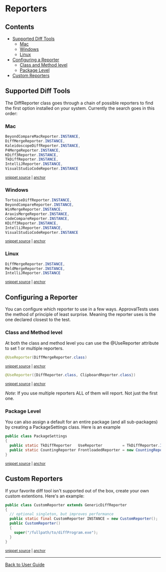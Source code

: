 <!--
GENERATED FILE - DO NOT EDIT
This file was generated by [MarkdownSnippets](https://github.com/SimonCropp/MarkdownSnippets).
Source File: /approvaltests/docs/mdsource/Reporters.source.md
To change this file edit the source file and then execute ./run_markdown_templates.sh.
-->

<a id="top"></a>

# Reporters

<!-- toc -->
## Contents

  * [Supported Diff Tools](#supported-diff-tools)
    * [Mac](#mac)
    * [Windows](#windows)
    * [Linux](#linux)
  * [Configuring a Reporter](#configuring-a-reporter)
    * [Class and Method level](#class-and-method-level)
    * [Package Level](#package-level)
  * [Custom Reporters](#custom-reporters)<!-- endtoc -->

## Supported Diff Tools

The DiffReporter class goes through a chain of possible reporters to find the first option installed on your system.
Currently the search goes in this order:

### Mac

<!-- snippet: mac_diff_reporters -->
<a id='snippet-mac_diff_reporters'/></a>
```java
BeyondCompareMacReporter.INSTANCE,
DiffMergeReporter.INSTANCE,
KaleidoscopeDiffReporter.INSTANCE,
P4MergeReporter.INSTANCE,
KDiff3Reporter.INSTANCE,
TkDiffReporter.INSTANCE,
IntelliJReporter.INSTANCE,
VisualStudioCodeReporter.INSTANCE
```
<sup><a href='/approvaltests/src/main/java/org/approvaltests/reporters/macosx/MacDiffReporter.java#L12-L21' title='File snippet `mac_diff_reporters` was extracted from'>snippet source</a> | <a href='#snippet-mac_diff_reporters' title='Navigate to start of snippet `mac_diff_reporters`'>anchor</a></sup>
<!-- endsnippet -->


### Windows

<!-- snippet: windows_diff_reporters -->
<a id='snippet-windows_diff_reporters'/></a>
```java
TortoiseDiffReporter.INSTANCE,
BeyondCompareReporter.INSTANCE,
WinMergeReporter.INSTANCE,
AraxisMergeReporter.INSTANCE,
CodeCompareReporter.INSTANCE,
KDiff3Reporter.INSTANCE,
IntelliJReporter.INSTANCE,
VisualStudioCodeReporter.INSTANCE
```
<sup><a href='/approvaltests/src/main/java/org/approvaltests/reporters/windows/WindowsDiffReporter.java#L12-L21' title='File snippet `windows_diff_reporters` was extracted from'>snippet source</a> | <a href='#snippet-windows_diff_reporters' title='Navigate to start of snippet `windows_diff_reporters`'>anchor</a></sup>
<!-- endsnippet -->

### Linux

<!-- snippet: linux_diff_reporters -->
<a id='snippet-linux_diff_reporters'/></a>
```java
DiffMergeReporter.INSTANCE, 
MeldMergeReporter.INSTANCE, 
IntelliJReporter.INSTANCE
```
<sup><a href='/approvaltests/src/main/java/org/approvaltests/reporters/linux/LinuxDiffReporter.java#L13-L17' title='File snippet `linux_diff_reporters` was extracted from'>snippet source</a> | <a href='#snippet-linux_diff_reporters' title='Navigate to start of snippet `linux_diff_reporters`'>anchor</a></sup>
<!-- endsnippet -->

## Configuring a Reporter

You can configure which reporter to use in a few ways. ApprovalTests uses the method of principle of least surprise. Meaning the reporter uses is the one declared closest to the test. 

### Class and Method level

At both the class and method level you can use the @UseReporter attribute to set 1 or multiple reporters.

<!-- snippet: use_reporter_single -->
<a id='snippet-use_reporter_single'/></a>
```java
@UseReporter(DiffMergeReporter.class)
```
<sup><a href='/approvaltests/src/test/java/org/approvaltests/reporters/tests/GenericDiffReporterTest.java#L27-L29' title='File snippet `use_reporter_single` was extracted from'>snippet source</a> | <a href='#snippet-use_reporter_single' title='Navigate to start of snippet `use_reporter_single`'>anchor</a></sup>
<!-- endsnippet -->

<!-- snippet: use_reporter_multiple -->
<a id='snippet-use_reporter_multiple'/></a>
```java
@UseReporter({DiffReporter.class, ClipboardReporter.class})
```
<sup><a href='/approvaltests/src/test/java/machine_specific_tests/approvaltests/tests/Samples.java#L11-L13' title='File snippet `use_reporter_multiple` was extracted from'>snippet source</a> | <a href='#snippet-use_reporter_multiple' title='Navigate to start of snippet `use_reporter_multiple`'>anchor</a></sup>
<!-- endsnippet -->

*Note*: If you use multiple reporters ALL of them will report. Not just the first one.

### Package Level

You can also assign a default for an entire package (and all sub-packages) by creating a PackageSettings class. Here is an example  


<!-- snippet: use_reporter_package_settings -->
<a id='snippet-use_reporter_package_settings'/></a>
```java
public class PackageSettings
{
  public static TkDiffReporter   UseReporter         = TkDiffReporter.INSTANCE;
  public static CountingReporter FrontloadedReporter = new CountingReporter();
}
```
<sup><a href='/approvaltests/src/test/java/org/approvaltests/packagesettings/PackageSettings.java#L5-L11' title='File snippet `use_reporter_package_settings` was extracted from'>snippet source</a> | <a href='#snippet-use_reporter_package_settings' title='Navigate to start of snippet `use_reporter_package_settings`'>anchor</a></sup>
<!-- endsnippet -->

## Custom Reporters

If your favorite diff tool isn't supported out of the box, create your own custom extentions.
Here's an example:

<!-- snippet: custom_reporter -->
<a id='snippet-custom_reporter'/></a>
```java
public class CustomReporter extends GenericDiffReporter
{
  // optional singleton, but improves performance
  public static final CustomReporter INSTANCE = new CustomReporter();
  public CustomReporter()
  {
    super("/fullpath/to/diffProgram.exe");
  }
}
```
<sup><a href='/approvaltests/src/test/java/org/approvaltests/reporters/CustomReporter.java#L4-L14' title='File snippet `custom_reporter` was extracted from'>snippet source</a> | <a href='#snippet-custom_reporter' title='Navigate to start of snippet `custom_reporter`'>anchor</a></sup>
<!-- endsnippet -->


---

[Back to User Guide](README.md#top)
